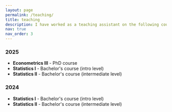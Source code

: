 ```yaml
---
layout: page
permalink: /teaching/
title: teaching
description: I have worked as a teaching assistant on the following courses:
nav: true
nav_order: 3
---
```


### 2025
- **Econometrics III** - PhD course  
- **Statistics I** - Bachelor's course (intro level)  
- **Statistics II** - Bachelor's course (intermediate level)

### 2024
- **Statistics I** - Bachelor's course (intro level)  
- **Statistics II** - Bachelor's course (intermediate level)